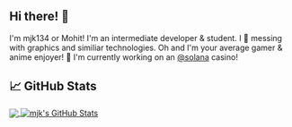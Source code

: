 ## Hi there! 👋
I'm mjk134 or Mohit! I'm an intermediate developer & student. I 🥰 messing with graphics and similiar technologies. Oh and I'm your average gamer & anime enjoyer! 
🔭 I'm currently working on an [@solana](https://github.com/solana-labs/) casino!

## 📈 GitHub Stats
<a href="https://github.com/mjk134">
  <img align="center" src="https://github-readme-stats.vercel.app/api/top-langs/?username=mjk134&title_color=ffffff&text_color=c9cacc&icon_color=2bbc8a&bg_color=1d1f21&langs_count=3" />
</a>
<a href="https://github.com/mjk134">
  <img align="center" src="https://github-readme-stats.vercel.app/api?username=mjk134&show_icons=true&line_height=27&count_private=true&title_color=ffffff&text_color=c9cacc&icon_color=2bbc8a&bg_color=1d1f21" alt="mjk's GitHub Stats" />
</a>

<!--
**mjk134/mjk134** is a ✨ _special_ ✨ repository because its `README.md` (this file) appears on your GitHub profile.

Here are some ideas to get you started:

- 🔭 I’m currently working on ...
- 🌱 I’m currently learning ...
- 👯 I’m looking to collaborate on ...
- 🤔 I’m looking for help with ...
- 💬 Ask me about ...
- 📫 How to reach me: ...
- 😄 Pronouns: ...
- ⚡ Fun fact: ...
-->
